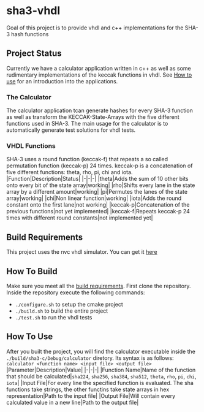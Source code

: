 # sha3-vhdl
Goal of this project is to provide vhdl and c++ implementations for the SHA-3 hash functions

## Project Status
Currently we have a calculator application written in c++ as well as some rudimentary
implementations of the keccak functions in vhdl.
See [How to use](#How-To-Use) for an introduction into the applications.
### The Calculator
The calculator application tcan generate hashes for every SHA-3 function
as well as transform the KECCAK-State-Arrays with the five different functions used in SHA-3.
The main usage for the calculator is to automatically generate test solutions for vhdl tests.
### VHDL Functions
SHA-3 uses a round function (keccak-f) that repeats a so called permutation function (keccak-p) 24 times.
keccak-p is a concatenation of five different functions: theta, rho, pi, chi and iota.
|Function|Description|Status|
|-|-|-|
|theta|Adds the sum of 10 other bits onto every bit of the state array|working|
|rho|Shifts every lane in the state array by a different amount|working|
|pi|Permutes the lanes of the state array|working|
|chi|Non linear function|working|
|iota|Adds the round constant onto the first lane|not working|
|keccak-p|Concatenation of the previous functions|not yet implemented|
|keccak-f|Repeats keccak-p 24 times with different round constants|not implemented yet|

## Build Requirements
This project uses the nvc vhdl simulator. You can get it [here](https://github.com/nickg/nvc)

## How To Build
Make sure you meet all the [build requirements](#Build-Requirements).
First clone the repository. Inside the repository execute the following commands:
- `./configure.sh` to setup the cmake project
- `./build.sh` to build the entire project
- `./test.sh` to run the vhdl tests

## How To Use
After you built the project, you will find the calculator executable inside the `./build/sha3-c/Debug/calculator` diretory.
Its syntax is as follows: `calculator <function name> <input file> <output file>`
|Parameter|Description|Value|
|-|-|-|
|Function Name|Name of the function that should be calculated|`sha224`, `sha256`, `sha384`, `sha512`, `theta`, `rho`, `pi`, `chi`, `iota`|
|Input File|For every line the specified function is evaluated. The sha functions take strings, the other functins take state arrays in hex representation|Path to the input file|
|Output File|Will contain every calculated value in a new line|Path to the output file|
